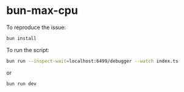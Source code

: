 # bun-max-cpu

To reproduce the issue:

```bash
bun install
```

To run the script:

```bash
bun run --inspect-wait=localhost:6499/debugger --watch index.ts
```
or
```bash
bun run dev
```